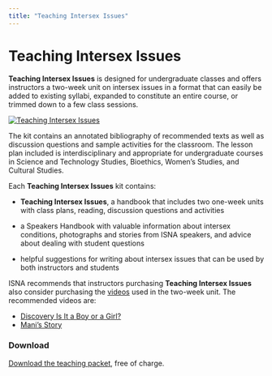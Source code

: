 ```yaml
---
title: "Teaching Intersex Issues"
---
```


# Teaching Intersex Issues

**Teaching Intersex Issues** is designed for undergraduate classes and offers instructors a two-week unit on intersex issues in a format that can easily be added to existing syllabi, expanded to constitute an entire course, or trimmed down to a few class sessions.
 
[![Teaching Intersex Issues](/files/teaching_cover_thumb.jpg)][1]

The kit contains an annotated bibliography of recommended texts as well as discussion questions and sample activities for the classroom. The lesson plan included is interdisciplinary and appropriate for undergraduate courses in Science and Technology Studies, Bioethics, Women’s Studies, and Cultural Studies.

Each **Teaching Intersex Issues** kit contains:

*   **Teaching Intersex Issues**, a handbook that includes two one-week units with class plans, reading, discussion questions and activities

*   a Speakers Handbook with valuable information about intersex conditions, photographs and stories from ISNA speakers, and advice about dealing with student questions

*   helpful suggestions for writing about intersex issues that can be used by both instructors and students

ISNA recommends that instructors purchasing **Teaching Intersex Issues** also consider purchasing the [videos][2] used in the two-week unit. The recommended videos are:

*   [Discovery Is It a Boy or a Girl?][3]
*   [Mani’s Story][4]

### Download

[Download the teaching packet][5], free of charge.




[1]: /donate
[2]: /videos
[3]: /videos/boy_or_girl
[4]: /videos/mani
[5]: /files/teaching_packet.pdf
[6]: /files/teaching_packet.pdf
